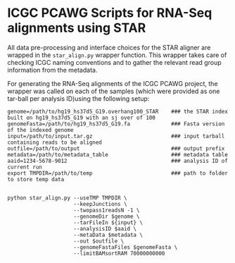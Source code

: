 # ICGC PCAWG Scripts for RNA-Seq alignments using STAR

All data pre-processing and interface choices for the STAR aligner are wrapped in the `star_align.py` wrapper function. This wrapper takes care of checking ICGC naming conventions and to gather the relevant read group information from the metadata. 

For generating the RNA-Seq alignments of the ICGC PCAWG project, the wrapper was called on each of the samples (which were provided as one tar-ball per analysis ID)using the following setup:

```
genome=/path/to/hg19_hs37d5_G19.overhang100_STAR    ### the STAR index built on hg19_hs37d5_G19 with an sj over of 100
genomeFasta=/path/to/hg19_hs37d5_G19.fa             ### Fasta version of the indexed genome
input=/path/to/input.tar.gz                         ### input tarball containing reads to be aligned
outfile=/path/to/output                             ### output prefix
metadata=/path/to/metadata_table                    ### metadata table
aaid=1234-5678-9012                                 ### analysis ID of current run
export TMPDIR=/path/to/temp                         ### path to folder to store temp data


python star_align.py --useTMP TMPDIR \
                     --keepJunctions \
                     --twopass1readsN -1 \
                     --genomeDir $genome \
                     --tarFileIn ${input} \
                     --analysisID $aaid \
                     --metaData $metadata \
                     --out $outfile \
                     --genomeFastaFiles $genomeFasta \
                     --limitBAMsortRAM 70000000000
```
